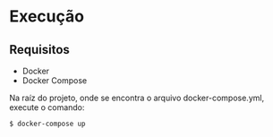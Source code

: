 # Execução #

## Requisitos ##

- Docker
- Docker Compose

Na raíz do projeto, onde se encontra o arquivo docker-compose.yml, execute o comando:

```bash
$ docker-compose up
```